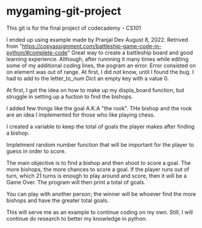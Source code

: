 # mygaming-git-project
This git is for the final project of codecademy - CS101

I ended up using example made by Pranjal Dev August 8, 2022. Retrived from "https://copyassignment.com/battleship-game-code-in-python/#complete-code" 
Great way to create a battleship board and good learning experience. Although, after runnning it many times while editing some of my additional coding lines, the pogram an error.
Error consisted on on element was out of range. At first, I did not know, until I found the bug. I had to add to the letter_to_num Dict an empty key with a value 0.

At first, I got the idea on how to make up my displa_board function, but struggle in setting up a fuction to find the bishops. 

I added few things like the goal A.K.A "the rook". THe bishop and the rook are an idea I implemented for those who like playing chess.

I created a variable to keep the total of goals the player makes after finding a bishop.

Impletment random number function that will be important for the player to guess in order to score. 

The main objective is to find a bishop and then shoot to score a goal. The more bishops, the more chances to score a goal. 
If the player runs out of turn, which 21 turns is enough to play around and score, then it will be a Game Over. The program will then print a total of goals. 

You can play with another person; the winner will be whoever find the more bishops and have the greater total goals.
 
 This will serve me as an example to continue coding on my own. Still, I will continue do research to better my knowledge in python. 

